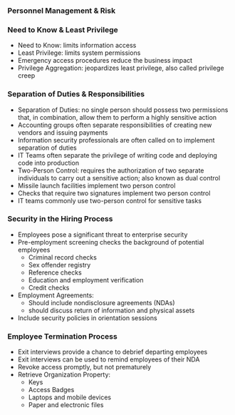 ### Personnel Management & Risk

### Need to Know & Least Privilege
* Need to Know: limits information access
* Least Privilege: limits system permissions
* Emergency access procedures reduce the business impact
* Privilege Aggregation: jeopardizes least privilege, also called privilege creep

### Separation of Duties & Responsibilities
* Separation of Duties: no single person should possess two permissions that, in combination, allow them to perform a highly sensitive action
* Accounting groups often separate responsibilities of creating new vendors and issuing payments
* Information security professionals are often called on to implement separation of duties
* IT Teams often separate the privilege of writing code and deploying code into production
* Two-Person Control: requires the authorization of two separate individuals to carry out a sensitive action; also known as dual control
* Missile launch facilities implement two person control
* Checks that require two signatures implement two person control
* IT teams commonly use two-person control for sensitive tasks

### Security in the Hiring Process
* Employees pose a significant threat to enterprise security
* Pre-employment screening checks the background of potential employees
    * Criminal record checks
    * Sex offender registry
    * Reference checks
    * Education and employment verification
    * Credit checks
* Employment Agreements: 
    * Should include nondisclosure agreements (NDAs)
    * should discuss return of information and physical assets
* Include security policies in orientation sessions

### Employee Termination Process
* Exit interviews provide a chance to debrief departing employees
* Exit interviews can be used to remind employees of their NDA
* Revoke access promptly, but not prematurely
* Retrieve Organization Property:
    * Keys
    * Access Badges
    * Laptops and mobile devices
    * Paper and electronic files
    